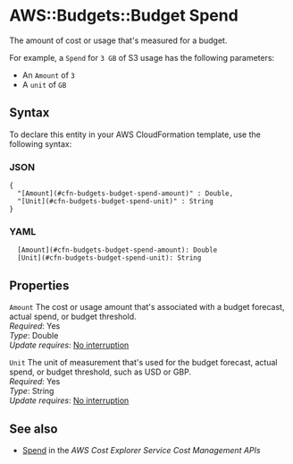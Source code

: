 # AWS::Budgets::Budget Spend<a name="aws-properties-budgets-budget-spend"></a>

The amount of cost or usage that's measured for a budget\.

For example, a `Spend` for `3 GB` of S3 usage has the following parameters:

- An `Amount` of `3`
- A `unit` of `GB`

## Syntax<a name="aws-properties-budgets-budget-spend-syntax"></a>

To declare this entity in your AWS CloudFormation template, use the following syntax:

### JSON<a name="aws-properties-budgets-budget-spend-syntax.json"></a>

```
{
  "[Amount](#cfn-budgets-budget-spend-amount)" : Double,
  "[Unit](#cfn-budgets-budget-spend-unit)" : String
}
```

### YAML<a name="aws-properties-budgets-budget-spend-syntax.yaml"></a>

```
  [Amount](#cfn-budgets-budget-spend-amount): Double
  [Unit](#cfn-budgets-budget-spend-unit): String
```

## Properties<a name="aws-properties-budgets-budget-spend-properties"></a>

`Amount` <a name="cfn-budgets-budget-spend-amount"></a>
The cost or usage amount that's associated with a budget forecast, actual spend, or budget threshold\.  
_Required_: Yes  
_Type_: Double  
_Update requires_: [No interruption](https://docs.aws.amazon.com/AWSCloudFormation/latest/UserGuide/using-cfn-updating-stacks-update-behaviors.html#update-no-interrupt)

`Unit` <a name="cfn-budgets-budget-spend-unit"></a>
The unit of measurement that's used for the budget forecast, actual spend, or budget threshold, such as USD or GBP\.  
_Required_: Yes  
_Type_: String  
_Update requires_: [No interruption](https://docs.aws.amazon.com/AWSCloudFormation/latest/UserGuide/using-cfn-updating-stacks-update-behaviors.html#update-no-interrupt)

## See also<a name="aws-properties-budgets-budget-spend--seealso"></a>

- [Spend](https://docs.aws.amazon.com/aws-cost-management/latest/APIReference/API_budgets_Spend.html) in the _AWS Cost Explorer Service Cost Management APIs_
